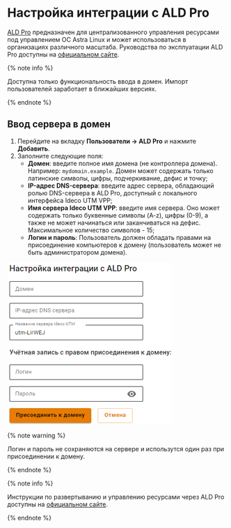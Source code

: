 # Настройка интеграции с ALD Pro

[ALD Pro](https://www.aldpro.ru/) предназначен для централизованного управления ресурсами под управлением ОС Astra Linux и может использоваться в организациях различного масштаба. Руководства по эксплуатации ALD Pro доступны на [официальном сайте](https://www.aldpro.ru/docs/).

{% note info %}

Доступна только функциональность ввода в домен. Импорт пользователей заработает в ближайших версиях.

{% endnote %}

## Ввод сервера в домен

1. Перейдите на вкладку **Пользователи -> ALD Pro** и нажмите **Добавить**.
2. Заполните следующие поля:
   * **Домен**: введите полное имя домена (не контроллера домена). Например: `mydomain.example`. Домен может содержать только латинские символы, цифры, подчеркивание, дефис и точку;
   * **IP-адрес DNS-сервера**: введите адрес сервера, обладающий ролью DNS-сервера в ALD Pro, доступный с локального интерфейса Ideco UTM VPP;
   * **Имя сервера Ideco UTM VPP**: введите имя сервера. Оно может содержать только буквенные символы (A-z), цифры (0-9), а также не может начинаться или заканчиваться на дефис. Максимальное количество символов - 15;
   * **Логин и пароль**: Пользователь должен обладать правами на присоединение компьютеров к домену (пользователь может не быть администратором домена).

![](../../../_images/users1.png)

{% note warning %}

Логин и пароль не сохраняются на сервере и использутся один раз при присоединении к домену.

{% endnote %}

{% note info %}

Инструкции по развертыванию и управлению ресурсами через ALD Pro доступны на [официальном сайте](https://www.aldpro.ru/docs/).

{% endnote %}

